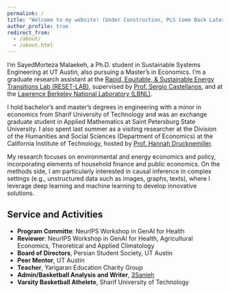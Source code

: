 ```yaml
---
permalink: /
title: "Welcome to my website! (Under Construction, PLS Come Back Later)"
author_profile: true
redirect_from: 
  - /about/
  - /about.html
---
```


I’m SayedMorteza Malaekeh, a Ph.D. student in Sustainable Systems Engineering at UT Austin, also pursuing a Master’s in Economics. I’m a graduate research assistant at the [Rapid, Equitable, & Sustainable Energy Transitions Lab (RESET-LAB)](https://www.reset-lab.com/), supervised by [Prof. Sergio Castellanos](https://www.caee.utexas.edu/people/faculty/faculty-directory/castellanos), and at the [Lawrence Berkeley National Laboratory (LBNL)](https://emp.lbl.gov/).

I hold bachelor’s and master’s degrees in engineering with a minor in economics from Sharif University of Technology and was an exchange graduate student in Applied Mathematics at Saint Petersburg State University. I also spent last summer as a visiting researcher at the Division of the Humanities and Social Sciences (Department of Economics) at the California Institute of Technology, hosted by [Prof. Hannah Drucknemiller](https://www.hss.caltech.edu/people/hannah-druckenmiller).

My research focuses on environmental and energy economics and policy, incorporating elements of household finance and public economics. On the methods side, I am particularly interested in causal inference in complex settings (e.g., unstructured data such as images, graphs, texts), where I leverage deep learning and machine learning to develop innovative solutions.

Service and Activities
------
- **Program Committe**: NeurIPS Workshop in GenAI for Health
- **Reviewer**: NeurIPS Workshop in GenAI for Health, Agricultural Economics, Theoretical and Applied Climatology
- **Board of Directors**, Persian Student Society, UT Austin
- **Peer Mentor**, UT Austin 
- **Teacher**, Yarigaran Education Charity Group
- **Admin/Basketball Analysis and Writer**, [3Sanieh](https://www.instagram.com/3sanieh/)
- **Varsity Basketball Athelete**, Sharif University of Technology
